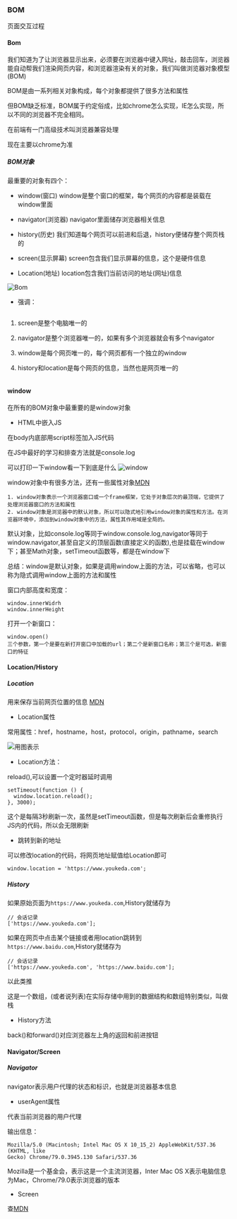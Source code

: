 ### BOM

页面交互过程

#### Bom

我们知道为了让浏览器显示出来，必须要在浏览器中键入网址，敲击回车，浏览器能自动帮我们渲染网页内容，和浏览器渲染有关的对象，我们叫做浏览器对象模型(BOM)

BOM是由一系列相关对象构成，每个对象都提供了很多方法和属性

但BOM缺乏标准，BOM属于约定俗成，比如chrome怎么实现，IE怎么实现，所以不同的浏览器不完全相同。

在前端有一门高级技术叫浏览器兼容处理

现在主要以chrome为准

##### BOM对象

最重要的对象有四个：

+ window(窗口)
  window是整个窗口的框架，每个网页的内容都是装载在window里面

+ navigator(浏览器)
  navigator里面储存浏览器相关信息

+ history(历史)
  我们知道每个网页可以前进和后退，history便储存整个网页栈的

+ screen(显示屏幕)
  screen包含我们显示屏幕的信息，这个是硬件信息

+ Location(地址)
  location包含我们当前访问的地址(网址)信息

![Bom](https://style.youkeda.com/img/course/f4/8/1.jpeg?x-oss-process=image/resize,w_800/watermark,image_d2F0ZXJtYXNrLnBuZz94LW9zcy1wcm9jZXNzPWltYWdlL3Jlc2l6ZSx3XzEwMA==,t_60,g_se,x_10,y_10)

+ 强调：
  ```
1. screen是整个电脑唯一的

2. navigator是整个浏览器唯一的，如果有多个浏览器就会有多个navigator

3. window是每个网页唯一的，每个网页都有一个独立的window

4. history和location是每个网页的信息，当然也是网页唯一的
   
   ```
   
   ```

#### window

在所有的BOM对象中最重要的是window对象

+ HTML中嵌入JS

在body内底部用script标签加入JS代码

在JS中最好的学习和排查方法就是console.log

可以打印一下window看一下到底是什么
![window](https://style.youkeda.com/img/course/f4/8/2.png?x-oss-process=image/resize,w_800/watermark,image_d2F0ZXJtYXNrLnBuZz94LW9zcy1wcm9jZXNzPWltYWdlL3Jlc2l6ZSx3XzEwMA==,t_60,g_se,x_10,y_10)

window对象中有很多方法，还有一些属性对象[MDN](https://developer.mozilla.org/zh-CN/docs/Web/API/Window)

```
1. window对象表示一个浏览器窗口或一个frame框架，它处于对象层次的最顶端，它提供了处理浏览器窗口的方法和属性
2. window对象是浏览器中的默认对象，所以可以隐式地引用window对象的属性和方法。在浏览器环境中，添加到window对象中的方法，属性其作用域是全局的。
```

默认对象，比如console.log等同于window.console.log,navigator等同于window.navigator,甚至自定义的顶层函数(直接定义的函数),也是挂载在window下；甚至Math对象，setTimeout函数等，都是在window下

总结：window是默认对象，如果是调用window上面的方法，可以省略，也可以称为隐式调用window上面的方法和属性

窗口内部高度和宽度：

```
window.innerWidrh
window.innerHeight
```

打开一个新窗口：

```
window.open()
三个参数，第一个是要在新打开窗口中加载的url；第二个是新窗口名称；第三个是可选，新窗口的特征
```

#### Location/History

##### Location

用来保存当前网页位置的信息
[MDN](https://developer.mozilla.org/zh-CN/docs/Web/API/Location)

+ Location属性

常用属性：href，hostname，host，protocol，origin，pathname，search

![用图表示](https://style.youkeda.com/img/course/f4/8/3.jpeg?x-oss-process=image/resize,w_800/watermark,image_d2F0ZXJtYXNrLnBuZz94LW9zcy1wcm9jZXNzPWltYWdlL3Jlc2l6ZSx3XzEwMA==,t_60,g_se,x_10,y_10)

+ Location方法：

reload(),可以设置一个定时器延时调用

```
setTimeout(function () {
  window.location.reload();
}, 3000);
```

这个是每隔3秒刷新一次，虽然是setTimeout函数，但是每次刷新后会重修执行JS内的代码，所以会无限刷新

+ 跳转到新的地址

可以修改location的代码，将网页地址赋值给Location即可

```
window.location = 'https://www.youkeda.com';
```

##### History

如果原始页面为`https://www.youkeda.com`,History就储存为

```
// 会话记录
['https://www.youkeda.com'];
```

如果在网页中点击某个链接或者用location跳转到`https://www.baidu.com`,History就储存为

```
// 会话记录
['https://www.youkeda.com', 'https://www.baidu.com'];
```

以此类推

这是一个数组，(或者说列表)在实际存储中用到的数据结构和数组特别类似，叫做栈

+ History方法

back()和forward()对应浏览器左上角的返回和前进按钮

#### Navigator/Screen

##### Navigator

navigator表示用户代理的状态和标识，也就是浏览器基本信息

+ userAgent属性

代表当前浏览器的用户代理

输出信息：

```
Mozilla/5.0 (Macintosh; Intel Mac OS X 10_15_2) AppleWebKit/537.36 (KHTML, like
Gecko) Chrome/79.0.3945.130 Safari/537.36
```

Mozilla是一个基金会，表示这是一个主流浏览器，Inter Mac OS X表示电脑信息为Mac，Chrome/79.0表示浏览器的版本

+ Screen

查[MDN](https://developer.mozilla.org/zh-CN/docs/Web/API/Window/screen)
